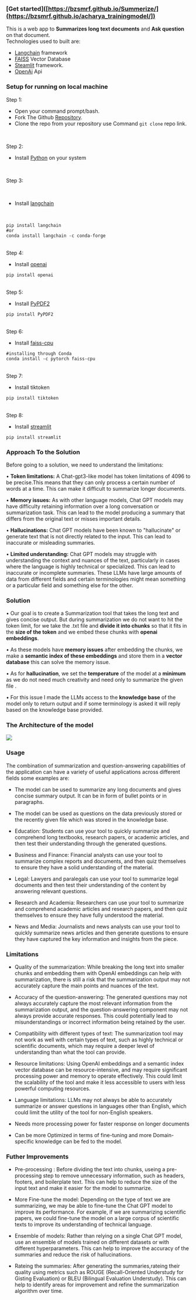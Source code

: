 

### [Get started]([https://bzsmrf.github.io/Summerize/](https://bzsmrf.github.io/acharya_trainingmodel/]) 

This is a web app to **Summarizes long text documents** and **Ask question** on that document. 
<br> 
Technologies used to built are: 
<br>  
- [Langchain](https://python.langchain.com/en/latest/index.html) framework<br>
- [FAISS](https://ai.facebook.com/tools/faiss/) Vector Database<br> 
- [Steamlit](https://docs.streamlit.io/) framework.<br>
- [OpenAi](https://platform.openai.com/docs/introduction) Api<br>

### Setup for running on local machine

Step 1:

- Open your command prompt/bash.
- Fork The Github [Repository](https://github.com/Bzsmrf/Summerize).
- Clone the repo from your repository use Command `git clone` repo link.
<br>


Step 2:

- Install [Python](https://youtu.be/0QibxSdnWW4) on your system 
<br>

Step 3:

<br>

- Install [langchain](https://python.langchain.com/en/latest/getting_started/getting_started.html)
<br>

```
pip install langchain 
#or
conda install langchain -c conda-forge

```
<br>
Step 4:


<br>

- Install [openai](https://platform.openai.com/docs/introduction)
```
pip install openai
```
<br>
Step 5:

<br>

- Install [PyPDF2](https://pypdf2.readthedocs.io/en/3.0.0/user/installation.html)
```
pip install PyPDF2
```
<br>
Step 6:


<br>

- Install [faiss-cpu](https://faiss.ai/)
```
#installing through Conda
conda install -c pytorch faiss-cpu

```
<br>
Step 7:


<br>

- Install tiktoken
```
pip install tiktoken
```

<br>
Step 8:


<br>

- Install [streamlit](https://docs.streamlit.io/library/get-started/installation)
```
pip install streamlit
```

### Approach To the Solution
Before going to a solution, we need to understand the limitations:
<br>

•	**Token limitations:** A Chat-gpt3-like model has token limitations of 4096 to be precise.This means that they can only process a certain number of words at a time. This can make it difficult to summarize longer documents.
<br>

•	**Memory issues:** As with other language models, Chat GPT models may have difficulty retaining information over a long conversation or summarization task. This can lead to the model producing a summary that differs from the original text or misses important details.
<br>

•	**Hallucinations:** Chat GPT models have been known to "hallucinate" or generate text that is not directly related to the input. This can lead to inaccurate or misleading summaries.
<br>

• **Limited understanding:** Chat GPT models may struggle with understanding the context and nuances of the text, particularly in cases where the language is highly technical or specialized. This can lead to inaccurate or incomplete summaries.	These LLMs have large amounts of data from different fields and certain terminologies might mean something or a particular field and something else for the other.

### Solution
•	Our goal is to create a Summarization tool that takes the long text and gives concise output. But during summarization we do not want to hit the token limit, for we take the .txt file and **divide it into chunks** so that it fits in the **size of the token** and we embed these chunks with **openai embeddings**.

•	As these models have **memory issues** after embedding the chunks, we make a **semantic index of these embeddings** and store them in a **vector database** this can solve the memory issue.

•	As for **hallucination**, we set the **temperature** of the model at a **minimum** as we do not need much creativity and need only to summarize the given file .

•	For this issue I made the LLMs access to the **knowledge base** of the model only to return output and if some terminology is asked it will reply based on the knowledge base provided. 


### The Architecture of the model
 
![](https://github.com/Bzsmrf/Summerize/blob/master/Arch.png)     

### Usage
The combination of summarization and question-answering capabilities of the application can have a variety of useful applications across different fields some examples are:

- The model can be used to summarize any long documents and gives concise summary output. It can be in form of bullet points or in paragraphs.

- The model can be used as questions on the data previously stored or the recently given file which was stored in the knowledge base.

- Education: Students can use your tool to quickly summarize and comprehend long textbooks, research papers, or academic articles, and then test their understanding through the generated questions.

- Business and Finance: Financial analysts can use your tool to summarize complex reports and documents, and then quiz themselves to ensure they have a solid understanding of the material.

- Legal: Lawyers and paralegals can use your tool to summarize legal documents and then test their understanding of the content by answering relevant questions.

- Research and Academia: Researchers can use your tool to summarize and comprehend academic articles and research papers, and then quiz themselves to ensure they have fully understood the material.

- News and Media: Journalists and news analysts can use your tool to quickly summarize news articles and then generate questions to ensure they have captured the key information and insights from the piece.


### Limitations 
- Quality of the summarization: While breaking the long text into smaller chunks and embedding them with OpenAI embeddings can help with summarization, there is still a risk that the summarization output may not accurately capture the main points and nuances of the text.

- Accuracy of the question-answering: The generated questions may not always accurately capture the most relevant information from the summarization output, and the question-answering component may not always provide accurate responses. This could potentially lead to misunderstandings or incorrect information being retained by the user.

- Compatibility with different types of text: The summarization tool may not work as well with certain types of text, such as highly technical or scientific documents, which may require a deeper level of understanding than what the tool can provide.

- Resource limitations: Using OpenAI embeddings and a semantic index vector database can be resource-intensive, and may require significant processing power and memory to operate effectively. This could limit the scalability of the tool and make it less accessible to users with less powerful computing resources.

- Language limitations: LLMs may not always be able to accurately summarize or answer questions in languages other than English, which could limit the utility of the tool for non-English speakers.
- Needs more processing power for faster response on longer documents

- Can be more Optimized in terms of fine-tuning and more Domain-specific knowledge can be fed to the model.

### Futher Improvements 

- Pre-processing : Before dividing the text into chunks, useing a pre-processing step to remove unnecessary information, such as headers, footers, and boilerplate text. This can help to reduce the size of the input text and make it easier for the model to summarize.

- More Fine-tune the model: Depending on the type of text we are summarizing, we may be able to fine-tune the Chat GPT model to improve its performance. For example, if we are summarizing scientific papers, we could fine-tune the model on a large corpus of scientific texts to improve its understanding of technical language.

- Ensemble of models: Rather than relying on a single Chat GPT model, use an ensemble of models trained on different datasets or with different hyperparameters. This can help to improve the accuracy of the summaries and reduce the risk of hallucinations.

- Rateing the summaries: After generating the summaries,rateing their quality using metrics such as ROUGE (Recall-Oriented Understudy for Gisting Evaluation) or BLEU (Bilingual Evaluation Understudy). This can help to identify areas for improvement and refine the summarization algorithm over time.


